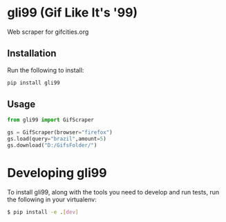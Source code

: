 # gli99 (Gif Like It's '99)

Web scraper for gifcities.org

## Installation

Run the following to install:

```python
pip install gli99
```

## Usage

```python
from gli99 import GifScraper

gs = GifScraper(browser="firefox")
gs.load(query="brazil",amount=5)
gs.download("D:/GifsFolder/")
```

# Developing gli99

To install gli99, along with the tools you need to develop and run tests, run the following in your virtualenv:

```bash
$ pip install -e .[dev]
```